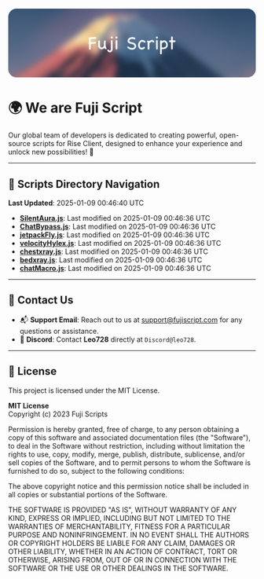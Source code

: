 ![Banner](.github/b.webp)

# 🌍 **We are Fuji Script**

Our global team of developers is dedicated to creating powerful, open-source scripts for Rise Client, designed to enhance your experience and unlock new possibilities! 🌟

---
<!-- SCRIPTS_NAVIGATION_START -->
## 📂 **Scripts Directory Navigation**

**Last Updated**: 2025-01-09 00:46:40 UTC

- **[SilentAura.js](scripts/SilentAura.js)**: Last modified on 2025-01-09 00:46:36 UTC
- **[ChatBypass.js](scripts/ChatBypass.js)**: Last modified on 2025-01-09 00:46:36 UTC
- **[jetpackFly.js](scripts/jetpackFly.js)**: Last modified on 2025-01-09 00:46:36 UTC
- **[velocityHylex.js](scripts/velocityHylex.js)**: Last modified on 2025-01-09 00:46:36 UTC
- **[chestxray.js](scripts/chestxray.js)**: Last modified on 2025-01-09 00:46:36 UTC
- **[bedxray.js](scripts/bedxray.js)**: Last modified on 2025-01-09 00:46:36 UTC
- **[chatMacro.js](scripts/chatMacro.js)**: Last modified on 2025-01-09 00:46:36 UTC

<!-- SCRIPTS_NAVIGATION_END -->

---

## 💬 **Contact Us**  
- 📬 **Support Email**: Reach out to us at [support@fujiscript.com](mailto:support@fujiscript.com) for any questions or assistance.  
- 💬 **Discord**: Contact **Leo728** directly at `Discord@leo728`.

---

## 📜 **License**

This project is licensed under the MIT License.  

**MIT License**  
Copyright (c) 2023 Fuji Scripts  

Permission is hereby granted, free of charge, to any person obtaining a copy of this software and associated documentation files (the "Software"), to deal in the Software without restriction, including without limitation the rights to use, copy, modify, merge, publish, distribute, sublicense, and/or sell copies of the Software, and to permit persons to whom the Software is furnished to do so, subject to the following conditions:  

The above copyright notice and this permission notice shall be included in all copies or substantial portions of the Software.  

THE SOFTWARE IS PROVIDED "AS IS", WITHOUT WARRANTY OF ANY KIND, EXPRESS OR IMPLIED, INCLUDING BUT NOT LIMITED TO THE WARRANTIES OF MERCHANTABILITY, FITNESS FOR A PARTICULAR PURPOSE AND NONINFRINGEMENT. IN NO EVENT SHALL THE AUTHORS OR COPYRIGHT HOLDERS BE LIABLE FOR ANY CLAIM, DAMAGES OR OTHER LIABILITY, WHETHER IN AN ACTION OF CONTRACT, TORT OR OTHERWISE, ARISING FROM, OUT OF OR IN CONNECTION WITH THE SOFTWARE OR THE USE OR OTHER DEALINGS IN THE SOFTWARE.  
